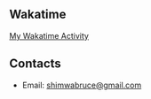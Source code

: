 
## Wakatime

[My Wakatime Activity](https://wakatime.com/@shimwabruce)

## Contacts
- Email: shimwabruce@gmail.com

<!--[![wakatime](https://wakatime.com/badge/github/devark28/incredibles-cache.svg)](https://wakatime.com/badge/github/devark28/incredibles-cache)-->
